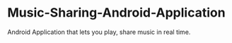 # Music-Sharing-Android-Application
Android Application that lets you play, share music in real time.
